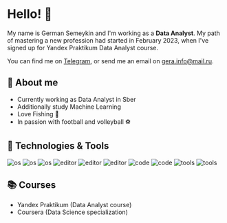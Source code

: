 # Hello! 👋

My name is German Semeykin and I'm working as a **Data Analyst**. My path of mastering a new profession had started in February 2023, when I've signed up for Yandex Praktikum Data Analyst course.

You can find me on [Telegram][1], or send me an email on [gera.info@mail.ru][2].

## 💬 About me

- Currently working as Data Analyst in Sber
- Additionally study Machine Learning
- Love Fishing 🎣
- In passion with football and volleyball ⚽

## 🔧 Technologies & Tools

![os](https://img.shields.io/badge/OS-Mac_OS-informational?style=flat&logo=apple&logoColor=white&color=2bbc8a)
![os](https://img.shields.io/badge/OS-Linux-informational?style=flat&logo=ubuntu&logoColor=white&color=2bbc8a)
![os](https://img.shields.io/badge/OS-Windows-informational?style=flat&logo=windows&logoColor=white&color=2bbc8a)
![editor](https://img.shields.io/badge/Editor-Visual_Studio_Code-informational?style=flat&logo=visual%20studio%20code&logoColor=white&color=2bbc8a)
![editor](https://img.shields.io/badge/Editor-Visual_Studio-informational?style=flat&logo=visual%20studio&logoColor=white&color=2bbc8a)
![editor](https://img.shields.io/badge/Editor-Jupyter_Notebook-informational?style=flat&logo=jupyter&logoColor=white&color=2bbc8a)
![code](https://img.shields.io/badge/Code-Python-informational?style=flat&logo=python&logoColor=white&color=2bbc8a)
![code](https://img.shields.io/badge/Code-C++-informational?style=flat&logo=c%2B%2B&logoColor=white&color=2bbc8a)
![tools](https://img.shields.io/badge/Tools-Git-informational?style=flat&logo=git&logoColor=white&color=2bbc8a)
![tools](https://img.shields.io/badge/Tools-PostgreSQL-informational?style=flat&logo=postgresql&logoColor=white&color=2bbc8a)

## 📚 Courses

- Yandex Praktikum (Data Analyst course)
- Coursera (Data Science specialization)

<!-- Links to social media accounts -->

[1]: https://t.me/cemeykin
[2]: mailto:gera.info@mail.ru
